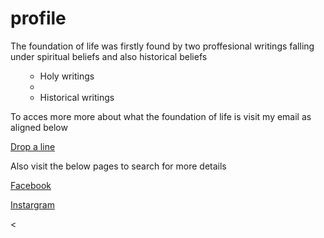 # profile
<!DOCTYPE html>
<html>
  <head>
    <title>
      THE FOUNDATION OF LIFE
    </title>
    
  </head>
  <body>
    <p>The foundation of life was firstly found by two proffesional writings falling under spiritual beliefs and also historical beliefs</p>
        <ol>
          <ul>
            <li>Holy writings<li>
            <li>Historical writings</li>
          </ul>
    </ol>
    <p>To acces more more about what the foundation of life is visit my email as aligned below</p>
    <p><a href="nicksonmujuni1999@gmail.com">Drop a line</a></p>
    <p>Also visit the below pages to search for more details</p>
    <p><a href="www.facebook.go.com">Facebook</a></p>
    <p><a href="www.instargram.go.com">Instargram</a></p>
    <
    
  </body>
  </html>
